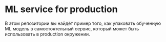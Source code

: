 # ML service for production

В этом репозитории вы найдёт пример того, как упаковать обученную ML модель в самостоятельный сервис, который может быть использовать в production окружении.